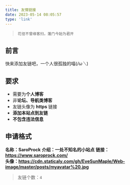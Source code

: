 ```yaml
---
title: 友情链接
date: 2023-05-14 08:05:57
type: 'link'
---
```


>`花径不曾缘客扫，蓬门今始为君开`

## 前言

快来添加友链吧，一个人很孤独的喵(*/ω＼*)

## 要求

- 需要为**个人博客**
- 非**论坛、导航类博客**
- 友链头像为 **https** 链接
- **添加本站点到友链**
- **不包含违法信息**

## 申请格式

**名称：SaroProck**
**介绍：一处不知名的小站点**
**链接：https://www.saroprock.com/**  
**头像：https://cdn.staticaly.com/gh/EveSunMaple/Web-image/master/posts/myavatar%20.jpg**

>友链个数：`4`